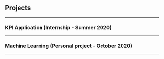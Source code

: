 ## Projects

---

### KPI Application (Internship - Summer 2020) 

---

### Machine Learning (Personal project - October 2020)

---
